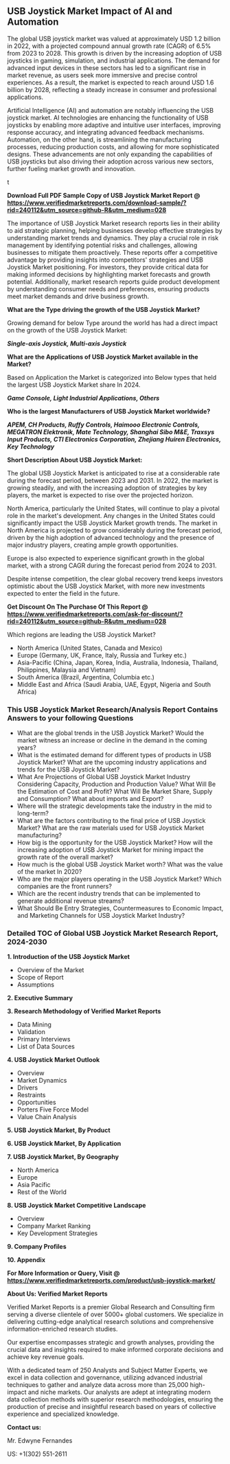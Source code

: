 <h2>USB Joystick Market Impact of AI and Automation</h2><p>The global USB joystick market was valued at approximately USD 1.2 billion in 2022, with a projected compound annual growth rate (CAGR) of 6.5% from 2023 to 2028. This growth is driven by the increasing adoption of USB joysticks in gaming, simulation, and industrial applications. The demand for advanced input devices in these sectors has led to a significant rise in market revenue, as users seek more immersive and precise control experiences. As a result, the market is expected to reach around USD 1.6 billion by 2028, reflecting a steady increase in consumer and professional applications.</p><p>Artificial Intelligence (AI) and automation are notably influencing the USB joystick market. AI technologies are enhancing the functionality of USB joysticks by enabling more adaptive and intuitive user interfaces, improving response accuracy, and integrating advanced feedback mechanisms. Automation, on the other hand, is streamlining the manufacturing processes, reducing production costs, and allowing for more sophisticated designs. These advancements are not only expanding the capabilities of USB joysticks but also driving their adoption across various new sectors, further fueling market growth and innovation.</p>t</p><p id="" class=""><strong>Download Full PDF Sample Copy of USB Joystick Market Report @ <a href="https://www.verifiedmarketreports.com/download-sample/?rid=240112&utm_source=github-R&utm_medium=028" target="_blank">https://www.verifiedmarketreports.com/download-sample/?rid=240112&utm_source=github-R&utm_medium=028</a></strong></p><p>The importance of&nbsp;USB Joystick Market research reports lies in their ability to aid strategic planning, helping businesses develop effective strategies by understanding market trends and dynamics. They play a crucial role in risk management by identifying potential risks and challenges, allowing businesses to mitigate them proactively. These reports offer a competitive advantage by providing insights into competitors' strategies and USB Joystick Market positioning. For investors, they provide critical data for making informed decisions by highlighting market forecasts and growth potential. Additionally, market research reports guide product development by understanding consumer needs and preferences, ensuring products meet market demands and drive business growth.</p><p><strong>What are the&nbsp;Type driving the growth of the USB Joystick Market?</strong></p><p id="" class="">Growing demand for below Type around the world has had a direct impact on the growth of the USB Joystick Market:</p><em><strong>Single-axis Joystick, Multi-axis Joystick</strong></em></p><strong>What are the&nbsp;Applications&nbsp;of USB Joystick Market available in the Market?</strong></p><p id="" class="">Based on Application the Market is categorized into Below types that held the largest USB Joystick Market share In 2024.</p><em><strong>Game Console, Light Industrial Applications, Others</strong></em></p><strong>Who is the largest Manufacturers of USB Joystick Market worldwide?</strong></p><p><em><strong>APEM, CH Products, Ruffy Controls, Haimooo Electronic Controls, MEGATRON Elektronik, Mate Technology, Shanghai Sibo M&E, Traxsys Input Products, CTI Electronics Corporation, Zhejiang Huiren Electronics, Key Technology</strong></em></p><p id="" class=""><strong>Short Description About USB Joystick Market:</strong></p><p>The global USB Joystick Market is anticipated to rise at a considerable rate during the forecast period, between 2023 and 2031. In 2022, the market is growing steadily, and with the increasing adoption of strategies by key players, the market is expected to rise over the projected horizon.</p><p>North America, particularly the United States, will continue to play a pivotal role in the market's development. Any changes in the United States could significantly impact the USB Joystick Market growth trends. The market in North America is projected to grow considerably during the forecast period, driven by the high adoption of advanced technology and the presence of major industry players, creating ample growth opportunities.</p><p>Europe is also expected to experience significant growth in the global market, with a strong CAGR during the forecast period from 2024 to 2031.</p><p>Despite intense competition, the clear global recovery trend keeps investors optimistic about the USB Joystick Market, with more new investments expected to enter the field in the future.</p><p id="" class=""><strong>Get Discount On The Purchase Of This Report @ <a href="https://www.verifiedmarketreports.com/ask-for-discount/?rid=240112&utm_source=github-R&utm_medium=028" target="_blank">https://www.verifiedmarketreports.com/ask-for-discount/?rid=240112&utm_source=github-R&utm_medium=028</a></strong></p>Which regions are leading the USB Joystick Market?</p><ul><li>North America (United States, Canada and Mexico)</li><li>Europe (Germany, UK, France, Italy, Russia and Turkey etc.)</li><li>Asia-Pacific (China, Japan, Korea, India, Australia, Indonesia, Thailand, Philippines, Malaysia and Vietnam)</li><li>South America (Brazil, Argentina, Columbia etc.)</li><li>Middle East and Africa (Saudi Arabia, UAE, Egypt, Nigeria and South Africa)</li></ul><h3 id="" class="">This USB Joystick Market Research/Analysis Report Contains Answers to your following Questions</h3><ul><li>What are the global trends in the USB Joystick Market? Would the market witness an increase or decline in the demand in the coming years?</li><li>What is the estimated demand for different types of products in USB Joystick Market? What are the upcoming industry applications and trends for the USB Joystick Market?</li><li>What Are Projections of Global USB Joystick Market Industry Considering Capacity, Production and Production Value? What Will Be the Estimation of Cost and Profit? What Will Be Market Share, Supply and Consumption? What about imports and Export?</li><li>Where will the strategic developments take the industry in the mid to long-term?</li><li>What are the factors contributing to the final price of USB Joystick Market? What are the raw materials used for USB Joystick Market manufacturing?</li><li>How big is the opportunity for the USB Joystick Market? How will the increasing adoption of USB Joystick Market for mining impact the growth rate of the overall market?</li><li>How much is the global USB Joystick Market worth? What was the value of the market In 2020?</li><li>Who are the major players operating in the USB Joystick Market? Which companies are the front runners?</li><li>Which are the recent industry trends that can be implemented to generate additional revenue streams?</li><li>What Should Be Entry Strategies, Countermeasures to Economic Impact, and Marketing Channels for USB Joystick Market Industry?</li></ul><h3 id="" class="">Detailed TOC of Global USB Joystick Market Research Report, 2024-2030</h3><p id="" class=""><strong>1. Introduction of the USB Joystick Market</strong></p><ul><li>Overview of the Market</li><li>Scope of Report</li><li>Assumptions</li></ul><p id="" class=""><strong>2. Executive Summary</strong></p><p id="" class=""><strong>3. Research Methodology of Verified Market Reports</strong></p><ul><li>Data Mining</li><li>Validation</li><li>Primary Interviews</li><li>List of Data Sources</li></ul><p id="" class=""><strong>4. USB Joystick Market Outlook</strong></p><ul><li>Overview</li><li>Market Dynamics</li><li>Drivers</li><li>Restraints</li><li>Opportunities</li><li>Porters Five Force Model</li><li>Value Chain Analysis</li></ul><p id="" class=""><strong>5. USB Joystick Market, By Product</strong></p><p id="" class=""><strong>6. USB Joystick Market, By Application</strong></p><p id="" class=""><strong>7. USB Joystick Market, By Geography</strong></p><ul><li>North America</li><li>Europe</li><li>Asia Pacific</li><li>Rest of the World</li></ul><p id="" class=""><strong>8. USB Joystick Market Competitive Landscape</strong></p><ul><li>Overview</li><li>Company Market Ranking</li><li>Key Development Strategies</li></ul><p id="" class=""><strong>9. Company Profiles</strong></p><p id="" class=""><strong>10. Appendix</strong></p><p id="" class=""><strong>For More Information or Query, Visit @ <a href="https://www.verifiedmarketreports.com/product/usb-joystick-market/" target="_blank">https://www.verifiedmarketreports.com/product/usb-joystick-market/</a></strong></p><p id="" class=""><strong>About Us: Verified Market Reports</strong></p><p id="" class="">Verified Market Reports is a premier Global Research and Consulting firm serving a diverse clientele of over 5000+ global customers. We specialize in delivering cutting-edge analytical research solutions and comprehensive information-enriched research studies.</p><p id="" class="">Our expertise encompasses strategic and growth analyses, providing the crucial data and insights required to make informed corporate decisions and achieve key revenue goals.</p><p id="" class="">With a dedicated team of 250 Analysts and Subject Matter Experts, we excel in data collection and governance, utilizing advanced industrial techniques to gather and analyze data across more than 25,000 high-impact and niche markets. Our analysts are adept at integrating modern data collection methods with superior research methodologies, ensuring the production of precise and insightful research based on years of collective experience and specialized knowledge.</p><p id="" class=""><strong>Contact us:</strong></p><p id="" class="">Mr. Edwyne Fernandes</p><p id="" class="">US: +1(302) 551-2611</p>